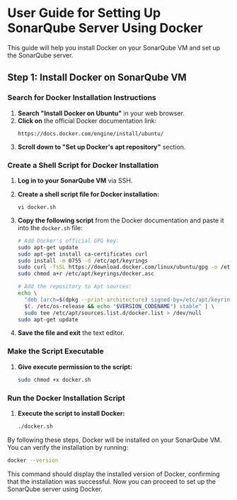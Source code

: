 # User Guide for Setting Up SonarQube Server Using Docker

This guide will help you install Docker on your SonarQube VM and set up the SonarQube server.

## Step 1: Install Docker on SonarQube VM

### Search for Docker Installation Instructions

1. **Search "Install Docker on Ubuntu"** in your web browser.
2. **Click on** the official Docker documentation link:
   ```
   https://docs.docker.com/engine/install/ubuntu/
   ```
3. **Scroll down to "Set up Docker's apt repository"** section.

### Create a Shell Script for Docker Installation

1. **Log in to your SonarQube VM** via SSH.
2. **Create a shell script file for Docker installation:**
   ```
   vi docker.sh
   ```
3. **Copy the following script** from the Docker documentation and paste it into the `docker.sh` file:

   ```sh
   # Add Docker's official GPG key:
   sudo apt-get update
   sudo apt-get install ca-certificates curl
   sudo install -m 0755 -d /etc/apt/keyrings
   sudo curl -fsSL https://download.docker.com/linux/ubuntu/gpg -o /etc/apt/keyrings/docker.asc
   sudo chmod a+r /etc/apt/keyrings/docker.asc

   # Add the repository to Apt sources:
   echo \
     "deb [arch=$(dpkg --print-architecture) signed-by=/etc/apt/keyrings/docker.asc] https://download.docker.com/linux/ubuntu \
     $(. /etc/os-release && echo "$VERSION_CODENAME") stable" | \
     sudo tee /etc/apt/sources.list.d/docker.list > /dev/null
   sudo apt-get update
   ```

4. **Save the file and exit** the text editor.

### Make the Script Executable

1. **Give execute permission to the script:**
   ```sh
   sudo chmod +x docker.sh
   ```

### Run the Docker Installation Script

1. **Execute the script to install Docker:**
   ```sh
   ./docker.sh
   ```

By following these steps, Docker will be installed on your SonarQube VM. You can verify the installation by running:

```sh
docker --version
```

This command should display the installed version of Docker, confirming that the installation was successful. Now you can proceed to set up the SonarQube server using Docker.
